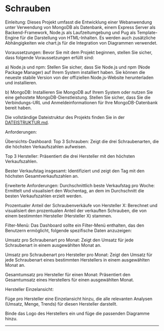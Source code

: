 # Schrauben

Einleitung:
Dieses Projekt umfasst die Entwicklung einer Webanwendung unter Verwendung von MongoDB als Datenbank, einem Express Server als Backend-Framework, Node.js als Laufzeitumgebung und Pug als Template-Engine für die Darstellung von HTML-Inhalten. Es werden auch zusätzliche Abhängigkeiten wie chart.js für die Integration von Diagrammen verwendet.

Voraussetzungen:
Bevor Sie mit dem Projekt beginnen, stellen Sie sicher, dass folgende Voraussetzungen erfüllt sind:

a) Node.js und npm: Stellen Sie sicher, dass Sie Node.js und npm (Node Package Manager) auf Ihrem System installiert haben. Sie können die neueste stabile Version von der offiziellen Node.js-Website herunterladen und installieren.

b) MongoDB: Installieren Sie MongoDB auf Ihrem System oder nutzen Sie eine gehostete MongoDB-Dienstleistung. Stellen Sie sicher, dass Sie die Verbindungs-URL und Anmeldeinformationen für Ihre MongoDB-Datenbank bereit haben.

Die vollständige Dateistruktur des Projekts finden Sie in der [DATEISTRUKTUR.md](./DATEISTRUKTUR.md).

Anforderungen:

Übersichts-Dashboard:
Top 3 Schrauben: Zeigt die drei Schraubenarten, die die höchsten Verkaufszahlen aufweisen.

Top 3 Hersteller: Präsentiert die drei Hersteller mit den höchsten Verkaufszahlen.

Bester Verkaufstag insgesamt: Identifiziert und zeigt den Tag mit den höchsten Gesamtverkaufszahlen an.

Erweiterte Anforderungen:
Durchschnittlich beste Verkaufstag pro Woche: Ermittelt und visualisiert den Wochentag, an dem im Durchschnitt die besten Verkaufszahlen erzielt werden.

Prozentualer Anteil der Schraubenverkäufe von Hersteller X: Berechnet und visualisiert den prozentualen Anteil der verkauften Schrauben, die von einem bestimmten Hersteller (Hersteller X) stammen.

Filter-Menü:
Das Dashboard sollte ein Filter-Menü enthalten, das den Benutzern ermöglicht, folgende spezifische Daten anzuzeigen:

Umsatz pro Schraubenart pro Monat: Zeigt den Umsatz für jede Schraubenart in einem ausgewählten Monat an.

Umsatz pro Schraubenart pro Hersteller pro Monat: Zeigt den Umsatz für jede Schraubenart eines bestimmten Herstellers in einem ausgewählten Monat an.

Gesamtumsatz pro Hersteller für einen Monat: Präsentiert den Gesamtumsatz eines Herstellers für einen ausgewählten Monat.

Hersteller Einzelansicht:

Füge pro Hersteller eine Einzelansicht hinzu, die alle relevanten Analysen (Umsatz, Menge, Trends) für diesen Hersteller darstellt.

Binde das Logo des Herstellers ein und füge die passenden Diagramme hinzu.

--------------------------------------------------------------------------------------------------------------------

